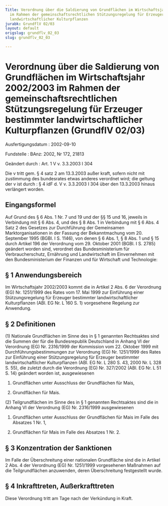 ```yaml
---
Title: Verordnung über die Saldierung von Grundflächen im Wirtschaftsjahr 2002/2003
  im Rahmen der gemeinschaftsrechtlichen Stützungsregelung für Erzeuger bestimmter
  landwirtschaftlicher Kulturpflanzen
jurabk: GrundflV 02/03
layout: default
origslug: grundflv_02_03
slug: grundflv_02_03

---
```


# Verordnung über die Saldierung von Grundflächen im Wirtschaftsjahr 2002/2003 im Rahmen der gemeinschaftsrechtlichen Stützungsregelung für Erzeuger bestimmter landwirtschaftlicher Kulturpflanzen (GrundflV 02/03)

Ausfertigungsdatum
:   2002-09-10

Fundstelle
:   BAnz: 2002, Nr 172, 21813

Geändert durch
:   Art. 1 V v. 3.3.2003 I 304

Die v tritt gem. § 4 satz 2 am 13.3.2003 außer kraft, sofern nicht mit zustimmung des bundesrates etwas anderes verordnet wird; die geltung der v ist durch
:   § 4 idF d. V v. 3.3.2003 I 304 über den 13.3.2003 hinaus verlängert worden.

## Eingangsformel

Auf Grund des § 6 Abs. 1 Nr. 7 und 19 und der §§ 15 und 16, jeweils in
Verbindung mit § 6 Abs. 4, und des § 8 Abs. 1 in Verbindung mit § 6
Abs. 4 Satz 2 des Gesetzes zur Durchführung der Gemeinsamen
Marktorganisationen in der Fassung der Bekanntmachung vom 20.
September 1995 (BGBl. I S. 1146), von denen § 6 Abs. 1, § 8 Abs. 1 und
§ 15 durch Artikel 196 der Verordnung vom 29. Oktober 2001 (BGBl. I S.
2785) geändert worden sind, verordnet das Bundesministerium für
Verbraucherschutz, Ernährung und Landwirtschaft im Einvernehmen mit
den Bundesministerium der Finanzen und für Wirtschaft und Technologie:

## § 1 Anwendungsbereich

Im Wirtschaftsjahr 2002/2003 kommt die in Artikel 2 Abs. 6 der
Verordnung (EG) Nr. 1251/1999 des Rates vom 17. Mai 1999 zur
Einführung einer Stützungsregelung für Erzeuger bestimmter
landwirtschaftlicher Kulturpflanzen (ABl. EG Nr. L 160 S. 1)
vorgesehene Regelung zur Anwendung.

## § 2 Definitionen

(1) Nationale Grundflächen im Sinne des in § 1 genannten Rechtsaktes
sind die Summen der für die Bundesrepublik Deutschland in Anhang VI
der Verordnung (EG) Nr. 2316/1999 der Kommission vom 22. Oktober 1999
mit Durchführungsbestimmungen zur Verordnung (EG) Nr. 1251/1999 des
Rates zur Einführung einer Stützungsregelung für Erzeuger bestimmter
landwirtschaftlicher Kulturpflanzen (ABl. EG Nr. L 280 S. 43, 2000 Nr.
L 328 S. 55), die zuletzt durch die Verordnung (EG) Nr. 327/2002 (ABl.
EG Nr. L 51 S. 14) geändert worden ist, ausgewiesenen

1.  Grundflächen unter Ausschluss der Grundflächen für Mais,


2.  Grundflächen für Mais.




(2) Teilgrundflächen im Sinne des in § 1 genannten Rechtsaktes sind
die in Anhang VI der Verordnung (EG) Nr. 2316/1999 ausgewiesenen

1.  Grundflächen unter Ausschluss der Grundflächen für Mais im Falle des
    Absatzes 1 Nr. 1,


2.  Grundflächen für Mais im Falle des Absatzes 1 Nr. 2.

## § 3 Konzentration der Sanktionen

Im Falle der Überschreitung einer nationalen Grundfläche sind die in
Artikel 2 Abs. 4 der Verordnung (EG) Nr. 1251/1999 vorgesehenen
Maßnahmen auf die Teilgrundflächen anzuwenden, deren Überschreitung
festgestellt wurde.

## § 4 Inkrafttreten, Außerkrafttreten

Diese Verordnung tritt am Tage nach der Verkündung in Kraft.

